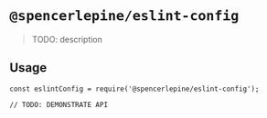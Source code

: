 # `@spencerlepine/eslint-config`

> TODO: description

## Usage

```
const eslintConfig = require('@spencerlepine/eslint-config');

// TODO: DEMONSTRATE API
```
